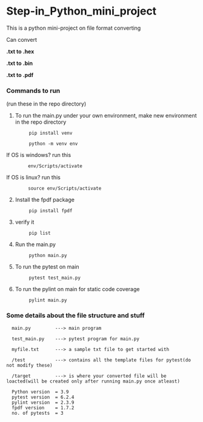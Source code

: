# Step-in_Python_mini_project
This is a python mini-project on file format converting

Can convert 

**.txt to .hex**

**.txt to .bin**

**.txt to .pdf**

### Commands to run 

(run these in the repo directory)

1. To run the main.py under your own environment, make new environment in the repo directory

            pip install venv
            
            python -m venv env
If OS is windows? run this

            env/Scripts/activate
            
If OS is linux? run this

            source env/Scripts/activate
            
2. Install the fpdf package 

            pip install fpdf
            
3. verify it 
 
            pip list
            
4. Run the main.py

            python main.py

5. To run the pytest on main

            pytest test_main.py

6. To run the pylint on main for static code coverage
            
            pylint main.py


### Some details about the file structure and stuff

      main.py         ---> main program

      test_main.py    ---> pytest program for main.py

      myfile.txt      ---> a sample txt file to get started with

      /test           ---> contains all the template files for pytest(do not modify these)
      
      /target         ---> is where your converted file will be loacted(will be created only after running main.py once atleast)
      
      Python version  = 3.9
      pytest version  = 6.2.4
      pylint version  = 2.3.9
      fpdf version    = 1.7.2
      no. of pytests  = 3
      
